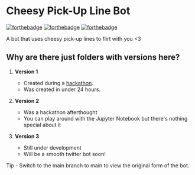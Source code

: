 # Cheesy Pick-Up Line Bot

[![forthebadge](https://forthebadge.com/images/badges/made-with-python.svg)](https://forthebadge.com)
[![forthebadge](https://forthebadge.com/images/badges/open-source.svg)](https://forthebadge.com)
[![forthebadge](https://forthebadge.com/images/badges/works-on-my-machine.svg)](https://forthebadge.com)

A bot that uses cheesy pick-up lines to flirt with you <3

## Why are there just folders with versions here?

1. **Version 1**

    - Created during a [hackathon](https://devpost.com/software/cheesy-pick-up-line-generator).
    - Was created in under 24 hours.


2. **Version 2**

    - Was a hackathon afterthought
    - You can play around with the Jupyter Notebook but there's nothing special about it


3. **Version 3**

    - Still under development
    - Will be a smooth twitter bot soon!

Tip - Switch to the main branch to main to view the original form of the bot.

